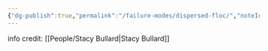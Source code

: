 ```yaml
---
{"dg-publish":true,"permalink":"/failure-modes/dispersed-floc/","noteIcon":"","created":"2025-05-20T09:18:16.171-05:00"}
---
```


info credit: [[People/Stacy Bullard\|Stacy Bullard]]